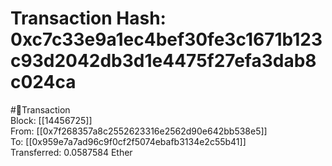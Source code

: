 
Transaction Hash: 0xc7c33e9a1ec4bef30fe3c1671b123c93d2042db3d1e4475f27efa3dab8c024ca
====================================================================================
  
#💸Transaction  
Block: [[14456725]]  
From: [[0x7f268357a8c2552623316e2562d90e642bb538e5]]  
To: [[0x959e7a7ad96c9f0cf2f5074ebafb3134e2c55b41]]  
Transferred: 0.0587584 Ether